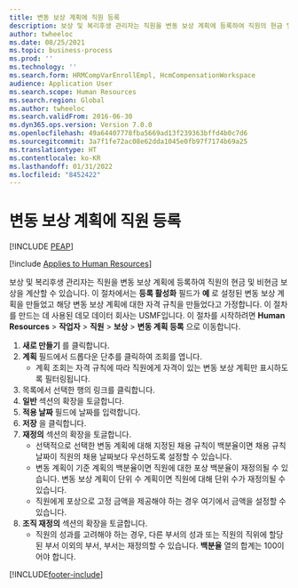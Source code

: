 ```yaml
---
title: 변동 보상 계획에 직원 등록
description: 보상 및 복리후생 관리자는 직원을 변동 보상 계획에 등록하여 직원의 현금 및 비현금 보상을 계산할 수 있습니다.
author: twheeloc
ms.date: 08/25/2021
ms.topic: business-process
ms.prod: ''
ms.technology: ''
ms.search.form: HRMCompVarEnrollEmpl, HcmCompensationWorkspace
audience: Application User
ms.search.scope: Human Resources
ms.search.region: Global
ms.author: twheeloc
ms.search.validFrom: 2016-06-30
ms.dyn365.ops.version: Version 7.0.0
ms.openlocfilehash: 49a64407778fba5669ad13f239363bffd4b0c7d6
ms.sourcegitcommit: 3a7f1fe72ac08e62dda1045e0fb97f7174b69a25
ms.translationtype: HT
ms.contentlocale: ko-KR
ms.lasthandoff: 01/31/2022
ms.locfileid: "8452422"
---
```

# <a name="enroll-an-employee-in-a-variable-compensation-plan"></a>변동 보상 계획에 직원 등록


[!INCLUDE [PEAP](../includes/peap-1.md)]

[!include [Applies to Human Resources](../includes/applies-to-hr.md)]

보상 및 복리후생 관리자는 직원을 변동 보상 계획에 등록하여 직원의 현금 및 비현금 보상을 계산할 수 있습니다. 이 절차에서는 **등록 활성화** 필드가 **예** 로 설정된 변동 보상 계획을 만들었고 해당 변동 보상 계획에 대한 자격 규칙을 만들었다고 가정합니다. 이 절차를 만드는 데 사용된 데모 데이터 회사는 USMF입니다. 이 절차를 시작하려면 **Human Resources** > **작업자** > **직원** > **보상** > **변동 계획 등록** 으로 이동합니다.

1. **새로 만들기** 를 클릭합니다.
2. **계획** 필드에서 드롭다운 단추를 클릭하여 조회를 엽니다.
    * 계획 조회는 자격 규칙에 따라 직원에게 자격이 있는 변동 보상 계획만 표시하도록 필터링됩니다.  
3. 목록에서 선택한 행의 링크를 클릭합니다.
4. **일반** 섹션의 확장을 토글합니다.
5. **적용 날짜** 필드에 날짜를 입력합니다.
6. **저장** 을 클릭합니다.
7. **재정의** 섹션의 확장을 토글합니다.
    * 선택적으로 선택한 변동 계획에 대해 지정된 채용 규칙이 백분율이면 채용 규칙 날짜이 직원의 채용 날짜보다 우선하도록 설정할 수 있습니다.  
    * 변동 계획이 기준 계획의 백분율이면 직원에 대한 포상 백분율이 재정의될 수 있습니다. 변동 보상 계획이 단위 수 계획이면 직원에 대해 단위 수가 재정의될 수 있습니다.  
    * 직원에게 포상으로 고정 금액을 제공해야 하는 경우 여기에서 금액을 설정할 수 있습니다.  
8. **조직 재정의** 섹션의 확장을 토글합니다.
    * 직원의 성과를 고려해야 하는 경우, 다른 부서의 성과 또는 직원의 직위에 할당된 부서 이외의 부서, 부서는 재정의할 수 있습니다. **백분율** 열의 합계는 100이어야 합니다.  



[!INCLUDE[footer-include](../includes/footer-banner.md)]
